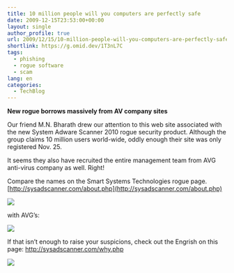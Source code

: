 ```yaml
---
title: 10 million people will you computers are perfectly safe
date: 2009-12-15T23:53:00+00:00
layout: single
author_profile: true
url: 2009/12/15/10-million-people-will-you-computers-are-perfectly-safe/
shortlink: https://g.omid.dev/1T3nL7C
tags:
  - phishing
  - rogue software
  - scam
lang: en
categories: 
  - TechBlog
---
```

**New rogue borrows massively from AV company sites**

Our friend M.N. Bharath drew our attention to this web site associated with the new System Adware Scanner 2010 rogue security product. Although the group claims 10 million users world-wide, oddly enough their site was only registered Nov. 25.

It seems they also have recruited the entire management team from AVG anti-virus company as well. Right!

Compare the names on the Smart Systems Technologies rogue page.
[http://sysadscanner.com/about.php](http://sysadscanner.com/about.php)

![](http://4.bp.blogspot.com/_vaUVXcmC3OI/SygZycMApQI/AAAAAAAAAXM/jFlZgk315U4/s1600-h/Smart_20Systems.png)

with AVG’s:

![](http://2.bp.blogspot.com/_vaUVXcmC3OI/SygZzb5-auI/AAAAAAAAAXU/VvZKUIsZSTA/s1600-h/AVG_20management_20team.png)

If that isn’t enough to raise your suspicions, check out the Engrish on this page: <http://sysadscanner.com/why.php>

![](http://1.bp.blogspot.com/_vaUVXcmC3OI/SygZ3qQgDXI/AAAAAAAAAXc/NL1BbmImmUs/s1600-h/SAS_20Engrish.png)
